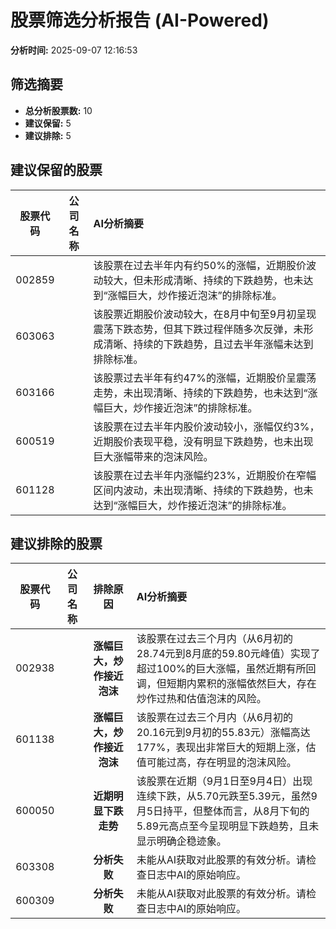 # 股票筛选分析报告 (AI-Powered)

**分析时间:** 2025-09-07 12:16:53

## 筛选摘要

- **总分析股票数:** 10
- **建议保留:** 5
- **建议排除:** 5

## 建议保留的股票

| 股票代码 | 公司名称 | AI分析摘要 |
|:---:|:---:|:---|
| 002859 |  | 该股票在过去半年内有约50%的涨幅，近期股价波动较大，但未形成清晰、持续的下跌趋势，也未达到“涨幅巨大，炒作接近泡沫”的排除标准。 |
| 603063 |  | 该股票近期股价波动较大，在8月中旬至9月初呈现震荡下跌态势，但其下跌过程伴随多次反弹，未形成清晰、持续的下跌趋势，且过去半年涨幅未达到排除标准。 |
| 603166 |  | 该股票过去半年有约47%的涨幅，近期股价呈震荡走势，未出现清晰、持续的下跌趋势，也未达到“涨幅巨大，炒作接近泡沫”的排除标准。 |
| 600519 |  | 该股票在过去半年内股价波动较小，涨幅仅约3%，近期股价表现平稳，没有明显下跌趋势，也未出现巨大涨幅带来的泡沫风险。 |
| 601128 |  | 该股票在过去半年内涨幅约23%，近期股价在窄幅区间内波动，未出现清晰、持续的下跌趋势，也未达到“涨幅巨大，炒作接近泡沫”的排除标准。 |

## 建议排除的股票

| 股票代码 | 公司名称 | 排除原因 | AI分析摘要 |
|:---:|:---:|:---:|:---|
| 002938 |  | **涨幅巨大，炒作接近泡沫** | 该股票在过去三个月内（从6月初的28.74元到8月底的59.80元峰值）实现了超过100%的巨大涨幅，虽然近期有所回调，但短期内累积的涨幅依然巨大，存在炒作过热和估值泡沫的风险。 |
| 601138 |  | **涨幅巨大，炒作接近泡沫** | 该股票在过去三个月内（从6月初的20.16元到9月初的55.83元）涨幅高达177%，表现出非常巨大的短期上涨，估值可能过高，存在明显的泡沫风险。 |
| 600050 |  | **近期明显下跌走势** | 该股票在近期（9月1日至9月4日）出现连续下跌，从5.70元跌至5.39元，虽然9月5日持平，但整体而言，从8月下旬的5.89元高点至今呈现明显下跌趋势，且未显示明确企稳迹象。 |
| 603308 |  | **分析失败** | 未能从AI获取对此股票的有效分析。请检查日志中AI的原始响应。 |
| 600309 |  | **分析失败** | 未能从AI获取对此股票的有效分析。请检查日志中AI的原始响应。 |
